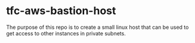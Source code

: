 # tfc-aws-bastion-host 
The purpose of this repo is to create a small linux host that can be used to get access to other instances in private subnets.